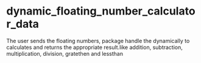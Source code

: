 # dynamic_floating_number_calculator_data
The user sends the floating numbers, package handle the dynamically to calculates and returns the appropriate result.like addition, subtraction, multiplication, division, gratethen and lessthan 